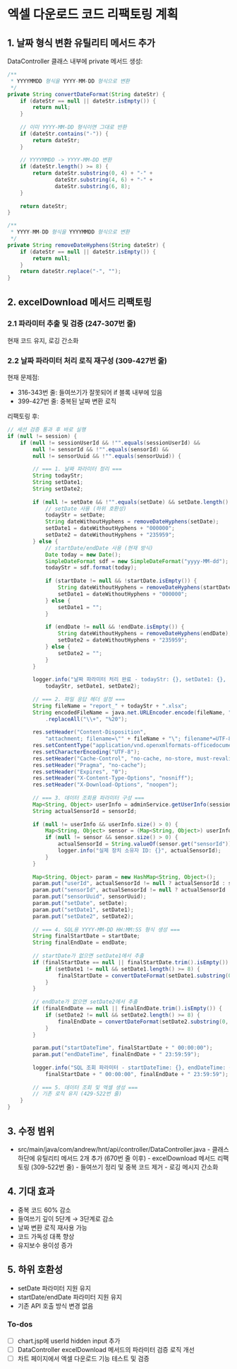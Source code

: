 <!-- eb87f7b6-6d1e-4fb6-bf0a-fa6dddf48fa5 b86cc81e-e0c3-4aa9-a8ba-32d17af7de4b -->
# 엑셀 다운로드 코드 리팩토링 계획

## 1. 날짜 형식 변환 유틸리티 메서드 추가

DataController 클래스 내부에 private 메서드 생성:

```java
/**
 * YYYYMMDD 형식을 YYYY-MM-DD 형식으로 변환
 */
private String convertDateFormat(String dateStr) {
    if (dateStr == null || dateStr.isEmpty()) {
        return null;
    }
    
    // 이미 YYYY-MM-DD 형식이면 그대로 반환
    if (dateStr.contains("-")) {
        return dateStr;
    }
    
    // YYYYMMDD -> YYYY-MM-DD 변환
    if (dateStr.length() >= 8) {
        return dateStr.substring(0, 4) + "-" + 
               dateStr.substring(4, 6) + "-" + 
               dateStr.substring(6, 8);
    }
    
    return dateStr;
}

/**
 * YYYY-MM-DD 형식을 YYYYMMDD 형식으로 변환
 */
private String removeDateHyphens(String dateStr) {
    if (dateStr == null || dateStr.isEmpty()) {
        return null;
    }
    return dateStr.replace("-", "");
}
```

## 2. excelDownload 메서드 리팩토링

### 2.1 파라미터 추출 및 검증 (247-307번 줄)

현재 코드 유지, 로깅 간소화

### 2.2 날짜 파라미터 처리 로직 재구성 (309-427번 줄)

현재 문제점:

- 316-343번 줄: 들여쓰기가 잘못되어 if 블록 내부에 있음
- 399-427번 줄: 중복된 날짜 변환 로직

리팩토링 후:

```java
// 세션 검증 통과 후 바로 실행
if (null != session) {
    if (null != sessionUserId && !"".equals(sessionUserId) && 
        null != sensorId && !"".equals(sensorId) && 
        null != sensorUuid && !"".equals(sensorUuid)) {
        
        // === 1. 날짜 파라미터 정리 ===
        String todayStr;
        String setDate1;
        String setDate2;
        
        if (null != setDate && !"".equals(setDate) && setDate.length() > 0) {
            // setDate 사용 (하위 호환성)
            todayStr = setDate;
            String dateWithoutHyphens = removeDateHyphens(setDate);
            setDate1 = dateWithoutHyphens + "000000";
            setDate2 = dateWithoutHyphens + "235959";
        } else {
            // startDate/endDate 사용 (현재 방식)
            Date today = new Date();
            SimpleDateFormat sdf = new SimpleDateFormat("yyyy-MM-dd");
            todayStr = sdf.format(today);
            
            if (startDate != null && !startDate.isEmpty()) {
                String dateWithoutHyphens = removeDateHyphens(startDate);
                setDate1 = dateWithoutHyphens + "000000";
            } else {
                setDate1 = "";
            }
            
            if (endDate != null && !endDate.isEmpty()) {
                String dateWithoutHyphens = removeDateHyphens(endDate);
                setDate2 = dateWithoutHyphens + "235959";
            } else {
                setDate2 = "";
            }
        }
        
        logger.info("날짜 파라미터 처리 완료 - todayStr: {}, setDate1: {}, setDate2: {}", 
            todayStr, setDate1, setDate2);
        
        // === 2. 파일 응답 헤더 설정 ===
        String fileName = "report_" + todayStr + ".xlsx";
        String encodedFileName = java.net.URLEncoder.encode(fileName, "UTF-8")
            .replaceAll("\\+", "%20");
        
        res.setHeader("Content-Disposition", 
            "attachment; filename=\"" + fileName + "\"; filename*=UTF-8''" + encodedFileName);
        res.setContentType("application/vnd.openxmlformats-officedocument.spreadsheetml.sheet");
        res.setCharacterEncoding("UTF-8");
        res.setHeader("Cache-Control", "no-cache, no-store, must-revalidate");
        res.setHeader("Pragma", "no-cache");
        res.setHeader("Expires", "0");
        res.setHeader("X-Content-Type-Options", "nosniff");
        res.setHeader("X-Download-Options", "noopen");
        
        // === 3. 데이터 조회용 파라미터 구성 ===
        Map<String, Object> userInfo = adminService.getUserInfo(sessionUserId, sensorUuid);
        String actualSensorId = sensorId;
        
        if (null != userInfo && userInfo.size() > 0) {
            Map<String, Object> sensor = (Map<String, Object>) userInfo.get("sensorInfo");
            if (null != sensor && sensor.size() > 0) {
                actualSensorId = String.valueOf(sensor.get("sensorId"));
                logger.info("실제 장치 소유자 ID: {}", actualSensorId);
            }
        }
        
        Map<String, Object> param = new HashMap<String, Object>();
        param.put("userId", actualSensorId != null ? actualSensorId : sessionUserId);
        param.put("sensorId", actualSensorId != null ? actualSensorId : sessionUserId);
        param.put("sensorUuid", sensorUuid);
        param.put("setDate", setDate);
        param.put("setDate1", setDate1);
        param.put("setDate2", setDate2);
        
        // === 4. SQL용 YYYY-MM-DD HH:MM:SS 형식 생성 ===
        String finalStartDate = startDate;
        String finalEndDate = endDate;
        
        // startDate가 없으면 setDate1에서 추출
        if (finalStartDate == null || finalStartDate.trim().isEmpty()) {
            if (setDate1 != null && setDate1.length() >= 8) {
                finalStartDate = convertDateFormat(setDate1.substring(0, 8));
            }
        }
        
        // endDate가 없으면 setDate2에서 추출
        if (finalEndDate == null || finalEndDate.trim().isEmpty()) {
            if (setDate2 != null && setDate2.length() >= 8) {
                finalEndDate = convertDateFormat(setDate2.substring(0, 8));
            }
        }
        
        param.put("startDateTime", finalStartDate + " 00:00:00");
        param.put("endDateTime", finalEndDate + " 23:59:59");
        
        logger.info("SQL 조회 파라미터 - startDateTime: {}, endDateTime: {}", 
            finalStartDate + " 00:00:00", finalEndDate + " 23:59:59");
        
        // === 5. 데이터 조회 및 엑셀 생성 ===
        // 기존 로직 유지 (429-522번 줄)
    }
}
```

## 3. 수정 범위

- src/main/java/com/andrew/hnt/api/controller/DataController.java
                                                                                                                                                                                                                                                                                                                                                                                                                                                                                                                                - 클래스 하단에 유틸리티 메서드 2개 추가 (670번 줄 이후)
                                                                                                                                                                                                                                                                                                                                                                                                                                                                                                                                - excelDownload 메서드 리팩토링 (309-522번 줄)
                                                                                                                                                                                                                                                                                                                                                                                                                                                                                                                                - 들여쓰기 정리 및 중복 코드 제거
                                                                                                                                                                                                                                                                                                                                                                                                                                                                                                                                - 로깅 메시지 간소화

## 4. 기대 효과

- 중복 코드 60% 감소
- 들여쓰기 깊이 5단계 → 3단계로 감소
- 날짜 변환 로직 재사용 가능
- 코드 가독성 대폭 향상
- 유지보수 용이성 증가

## 5. 하위 호환성

- setDate 파라미터 지원 유지
- startDate/endDate 파라미터 지원 유지
- 기존 API 호출 방식 변경 없음

### To-dos

- [ ] chart.jsp에 userId hidden input 추가
- [ ] DataController excelDownload 메서드의 파라미터 검증 로직 개선
- [ ] 차트 페이지에서 엑셀 다운로드 기능 테스트 및 검증